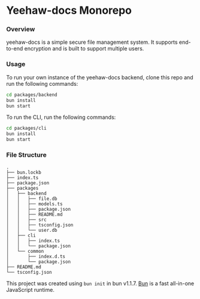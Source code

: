 # Yeehaw-docs Monorepo

### Overview

yeehaw-docs is a simple secure file management system. It supports end-to-end encryption and is built to support multiple users.

### Usage

To run your own instance of the yeehaw-docs backend, clone this repo and run the following commands:

```bash
cd packages/backend
bun install
bun start
```

To run the CLI, run the following commands:

```bash
cd packages/cli
bun install
bun start
```

### File Structure

```
.
├── bun.lockb
├── index.ts
├── package.json
├── packages
│   ├── backend
│   │   ├── file.db
│   │   ├── models.ts
│   │   ├── package.json
│   │   ├── README.md
│   │   ├── src
│   │   ├── tsconfig.json
│   │   └── user.db
│   ├── cli
│   │   ├── index.ts
│   │   └── package.json
│   └── common
│       ├── index.d.ts
│       └── package.json
├── README.md
└── tsconfig.json
```

This project was created using `bun init` in bun v1.1.7. [Bun](https://bun.sh) is a fast all-in-one JavaScript runtime.
